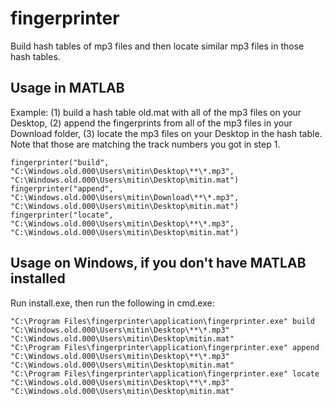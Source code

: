 # fingerprinter
Build hash tables of mp3 files and then locate similar mp3 files in those hash tables.

## Usage in MATLAB

Example: (1) build a hash table old.mat with all of the mp3 files on your Desktop, (2) append the fingerprints from all of the mp3 files in your Download folder, (3) locate the mp3 files on your Desktop in the hash table. Note that those are matching the track numbers you got in step 1.

```
fingerprinter("build", "C:\Windows.old.000\Users\mitin\Desktop\**\*.mp3", "C:\Windows.old.000\Users\mitin\Desktop\mitin.mat")
fingerprinter("append", "C:\Windows.old.000\Users\mitin\Download\**\*.mp3", "C:\Windows.old.000\Users\mitin\Desktop\mitin.mat")
fingerprinter("locate", "C:\Windows.old.000\Users\mitin\Desktop\**\*.mp3", "C:\Windows.old.000\Users\mitin\Desktop\mitin.mat")
```

## Usage on Windows, if you don't have MATLAB installed

Run install.exe, then run the following in cmd.exe:

```
"C:\Program Files\fingerprinter\application\fingerprinter.exe" build "C:\Windows.old.000\Users\mitin\Desktop\**\*.mp3" "C:\Windows.old.000\Users\mitin\Desktop\mitin.mat"
"C:\Program Files\fingerprinter\application\fingerprinter.exe" append "C:\Windows.old.000\Users\mitin\Desktop\**\*.mp3" "C:\Windows.old.000\Users\mitin\Desktop\mitin.mat"
"C:\Program Files\fingerprinter\application\fingerprinter.exe" locate "C:\Windows.old.000\Users\mitin\Desktop\**\*.mp3" "C:\Windows.old.000\Users\mitin\Desktop\mitin.mat"
```
